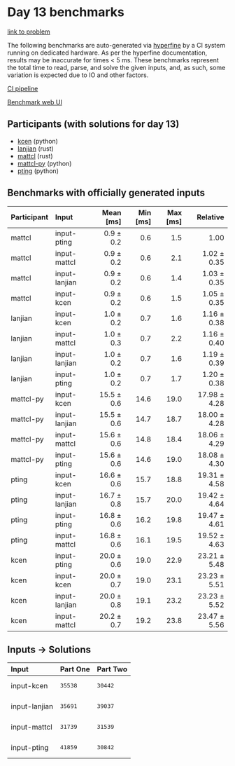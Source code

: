 # Day 13 benchmarks

[link to problem](https://adventofcode.com/2023/day/13)

The following benchmarks are auto-generated via
[hyperfine](https://github.com/sharkdp/hyperfine) by a CI system running on
dedicated hardware. As per the hyperfine documentation, results may be
inaccurate for times < 5 ms. These benchmarks represent the total time to read,
parse, and solve the given inputs, and, as such, some variation is expected due
to IO and other factors.

[CI pipeline](http://ci.papercode.net:8080/teams/main/pipelines/aoc2023)

[Benchmark web UI](https://aoc.ancalagon.black)


## Participants (with solutions for day 13)

- [kcen](https://github.com/kcen/aoc2023) (python)
- [lanjian](https://github.com/lanjian/aoc-2023) (rust)
- [mattcl](https://github.com/mattcl/aoc2023) (rust)
- [mattcl-py](https://github.com/mattcl/aoc2023-py) (python)
- [pting](https://github.com/pting/aoc2023) (python)


## Benchmarks with officially generated inputs

| Participant | Input | Mean [ms] | Min [ms] | Max [ms] | Relative |
|:---|:---|---:|---:|---:|---:|
| mattcl | input-pting | 0.9 ± 0.2 | 0.6 | 1.5 | 1.00 |
| mattcl | input-mattcl | 0.9 ± 0.2 | 0.6 | 2.1 | 1.02 ± 0.35 |
| mattcl | input-lanjian | 0.9 ± 0.2 | 0.6 | 1.4 | 1.03 ± 0.35 |
| mattcl | input-kcen | 0.9 ± 0.2 | 0.6 | 1.5 | 1.05 ± 0.35 |
| lanjian | input-kcen | 1.0 ± 0.2 | 0.7 | 1.6 | 1.16 ± 0.38 |
| lanjian | input-mattcl | 1.0 ± 0.3 | 0.7 | 2.2 | 1.16 ± 0.40 |
| lanjian | input-lanjian | 1.0 ± 0.2 | 0.7 | 1.6 | 1.19 ± 0.39 |
| lanjian | input-pting | 1.0 ± 0.2 | 0.7 | 1.7 | 1.20 ± 0.38 |
| mattcl-py | input-kcen | 15.5 ± 0.6 | 14.6 | 19.0 | 17.98 ± 4.28 |
| mattcl-py | input-lanjian | 15.5 ± 0.6 | 14.7 | 18.7 | 18.00 ± 4.28 |
| mattcl-py | input-mattcl | 15.6 ± 0.6 | 14.8 | 18.4 | 18.06 ± 4.29 |
| mattcl-py | input-pting | 15.6 ± 0.6 | 14.6 | 19.0 | 18.08 ± 4.30 |
| pting | input-kcen | 16.6 ± 0.6 | 15.7 | 18.8 | 19.31 ± 4.58 |
| pting | input-lanjian | 16.7 ± 0.8 | 15.7 | 20.0 | 19.42 ± 4.64 |
| pting | input-pting | 16.8 ± 0.6 | 16.2 | 19.8 | 19.47 ± 4.61 |
| pting | input-mattcl | 16.8 ± 0.6 | 16.1 | 19.5 | 19.52 ± 4.63 |
| kcen | input-pting | 20.0 ± 0.6 | 19.0 | 22.9 | 23.21 ± 5.48 |
| kcen | input-kcen | 20.0 ± 0.7 | 19.0 | 23.1 | 23.23 ± 5.51 |
| kcen | input-lanjian | 20.0 ± 0.8 | 19.1 | 23.2 | 23.23 ± 5.52 |
| kcen | input-mattcl | 20.2 ± 0.7 | 19.2 | 23.8 | 23.47 ± 5.56 |


## Inputs -> Solutions

| Input | Part One | Part Two |
|:---|:---|:---|
|input-kcen|<pre>35538</pre>|<pre>30442</pre>|
|input-lanjian|<pre>35691</pre>|<pre>39037</pre>|
|input-mattcl|<pre>31739</pre>|<pre>31539</pre>|
|input-pting|<pre>41859</pre>|<pre>30842</pre>|